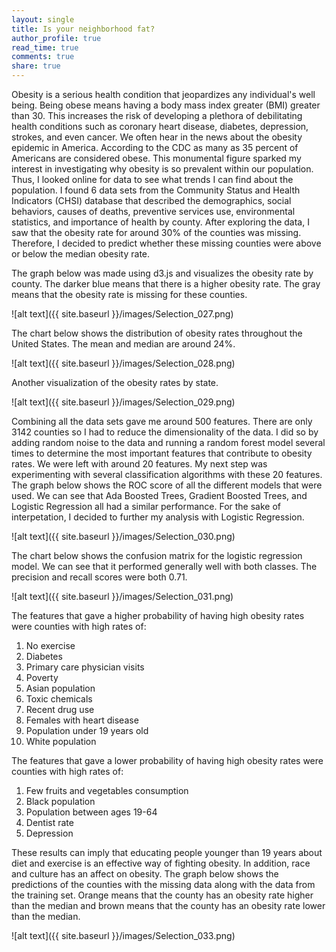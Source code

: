 ```yaml
---
layout: single
title: Is your neighborhood fat?
author_profile: true
read_time: true
comments: true
share: true
---
```

Obesity is a serious health condition that jeopardizes any individual's well being. Being obese means having a body mass index greater (BMI) greater than 30. This increases the risk of developing a plethora of debilitating health conditions such as coronary heart disease, diabetes, depression, strokes, and even cancer. We often hear in the news about the obesity epidemic in America. According to the CDC as many as 35 percent of Americans are considered obese. This monumental figure sparked my interest in investigating why obesity is so prevalent within our population. Thus, I looked online for data to see what trends I can find about the population. I found 6 data sets from the Community Status and Health Indicators (CHSI) database that described the demographics, social behaviors, causes of deaths, preventive services use, environmental statistics, and importance of health by county. After exploring the data, I saw that the obesity rate for around 30% of the counties was missing. Therefore, I decided to predict whether these missing counties were above or below the median obesity rate.

The graph below was made using d3.js and visualizes the obesity rate by county. The darker blue means that there is a higher obesity rate. The gray means that the obesity rate is missing for these counties.

![alt text]({{ site.baseurl }}/images/Selection_027.png) 

The chart below shows the distribution of obesity rates throughout the United States. The mean and median are around 24%.

![alt text]({{ site.baseurl }}/images/Selection_028.png)

Another visualization of the obesity rates by state. 

![alt text]({{ site.baseurl }}/images/Selection_029.png)

Combining all the data sets gave me around 500 features. There are only 3142 counties so I had to reduce the dimensionality of the data. I did so by adding random noise to the data and running a random forest model several times to determine the most important features that contribute to obesity rates. We were left with around 20 features. My next step was experimenting with several classification algorithms with these 20 features. The graph below shows the ROC score of all the different models that were used. We can see that Ada Boosted Trees, Gradient Boosted Trees, and Logistic Regression all had a similar performance. For the sake of interpetation, I decided to further my analysis with Logistic Regression.

![alt text]({{ site.baseurl }}/images/Selection_030.png)

The chart below shows the confusion matrix for the logistic regression model. We can see that it performed generally well with both classes. The precision and recall scores were both 0.71. 

![alt text]({{ site.baseurl }}/images/Selection_031.png)

The features that gave a higher probability of having high obesity rates were counties with high rates of: 

1. No exercise
2. Diabetes
3. Primary care physician visits
4. Poverty
5. Asian population
6. Toxic chemicals
7. Recent drug use
8. Females with heart disease
9. Population under 19 years old
10. White population

The features that gave a lower probability of having high obesity rates were counties with high rates of: 

1. Few fruits and vegetables consumption
2. Black population
3. Population between ages 19-64
4. Dentist rate
5. Depression

These results can imply that educating people younger than 19 years about diet and exercise is an effective way of fighting obesity. In addition, race and culture has an affect on obesity. The graph below shows the predictions of the counties with the missing data along with the data from the training set. Orange means that the county has an obesity rate higher than the median and brown means that the county has an obesity rate lower than the median.

![alt text]({{ site.baseurl }}/images/Selection_033.png)
